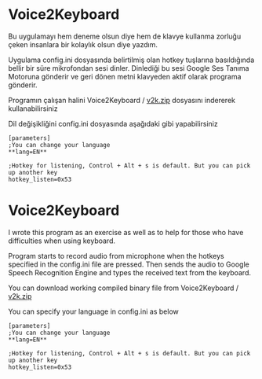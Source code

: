 # Voice2Keyboard

Bu uygulamayı hem deneme olsun diye hem de klavye kullanma zorluğu çeken insanlara bir kolaylık olsun diye yazdım.

Uygulama config.ini dosyasında belirtilmiş olan hotkey tuşlarına basıldığında bellir bir süre mikrofondan sesi dinler.
Dinlediği bu sesi Google Ses Tanıma Motoruna gönderir ve geri dönen metni klavyeden aktif olarak programa gönderir.

Programın çalışan halini Voice2Keyboard / [v2k.zip](Voice2Keyboard/v2k.zip) dosyasını indererek kullanabilirsiniz

Dil değişikliğini config.ini dosyasında aşağıdaki gibi yapabilirsiniz 
```
[parameters]
;You can change your language
**lang=EN**

;Hotkey for listening, Control + Alt + s is default. But you can pick up another key
hotkey_listen=0x53
```


# Voice2Keyboard

I wrote this program as an exercise as well as to help for those who have difficulties when using keyboard.

Program starts to record audio from microphone when the hotkeys specified in the config.ini file are pressed.
Then sends the audio to Google Speech Recognition Engine and types the received text from the keyboard.

You can download working compiled binary file from Voice2Keyboard / [v2k.zip](Voice2Keyboard/v2k.zip)

You can specify your language in config.ini as below
```
[parameters]
;You can change your language
**lang=EN**

;Hotkey for listening, Control + Alt + s is default. But you can pick up another key
hotkey_listen=0x53
```

